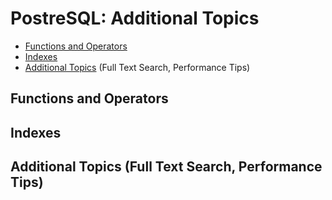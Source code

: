 # PostreSQL: Additional Topics

* [Functions and Operators](#Functions-Operators)
* [Indexes](#Indexes)
* [Additional Topics](#Additional) (Full Text Search, Performance Tips)

<a name="Functions-Operators"></a>
## Functions and Operators

<a name="Indexes"></a>
## Indexes

<a name="Additional"></a>
## Additional Topics (Full Text Search, Performance Tips)